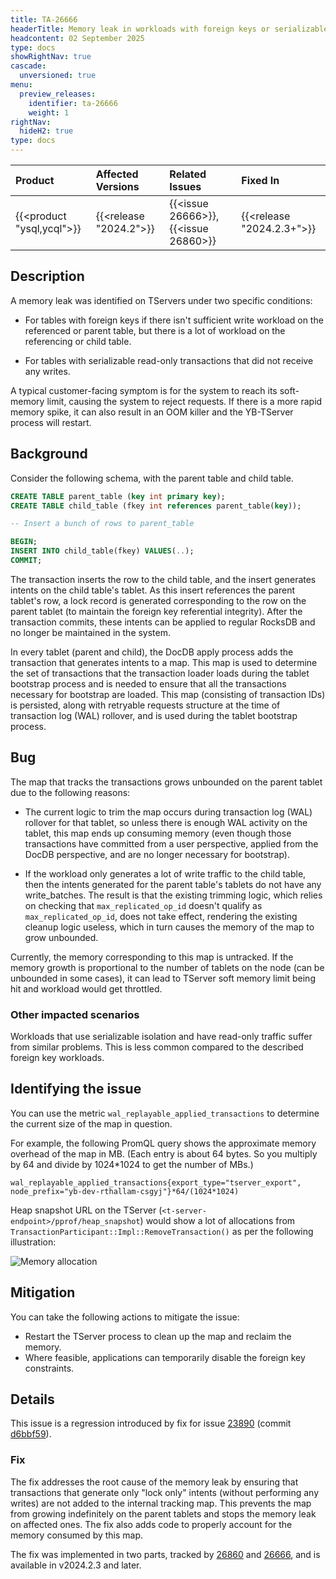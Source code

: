 ```yaml
---
title: TA-26666
headerTitle: Memory leak in workloads with foreign keys or serializable reads
headcontent: 02 September 2025
type: docs
showRightNav: true
cascade:
  unversioned: true
menu:
  preview_releases:
    identifier: ta-26666
    weight: 1
rightNav:
  hideH2: true
type: docs
---
```


| Product | Affected Versions | Related Issues | Fixed In |
| :------------------------- | :------------------ | :---------------- | :------- |
| {{<product "ysql,ycql">}} | {{<release "2024.2">}} | {{<issue 26666>}}, {{<issue 26860>}} | {{<release "2024.2.3+">}} |

## Description

A memory leak was identified on TServers under two specific conditions:

- For tables with foreign keys if there isn't sufficient write workload on the referenced or parent table, but there is a lot of workload on the referencing or child table.

- For tables with serializable read-only transactions that did not receive any writes.

A typical customer-facing symptom is for the system to reach its soft-memory limit, causing the system to reject requests. If there is a more rapid memory spike, it can also result in an OOM killer and the YB-TServer process will restart.

## Background

Consider the following schema, with the parent table and child table.

```sql
CREATE TABLE parent_table (key int primary key);
CREATE TABLE child_table (fkey int references parent_table(key));

-- Insert a bunch of rows to parent_table

BEGIN;
INSERT INTO child_table(fkey) VALUES(..);
COMMIT;
```

The transaction inserts the row to the child table, and the insert generates intents on the child table's tablet. As this insert references the parent tablet's row, a lock record is generated corresponding to the row on the parent tablet (to maintain the foreign key referential integrity). After the transaction commits, these intents can be applied to regular RocksDB and no longer be maintained in the system.

In every tablet (parent and child), the DocDB apply process adds the transaction that generates intents to a map. This map is used to determine the set of transactions that the transaction loader loads during the tablet bootstrap process and is needed to ensure that all the transactions necessary for bootstrap are loaded. This map (consisting of transaction IDs) is persisted, along with retryable requests structure at the time of transaction log (WAL) rollover, and is used during the tablet bootstrap process.

## Bug

The map that tracks the transactions grows unbounded on the parent tablet due to the following reasons:

- The current logic to trim the map occurs during transaction log (WAL) rollover for that tablet, so unless there is enough WAL activity on the tablet, this map ends up consuming memory (even though those transactions have committed from a user perspective, applied from the DocDB perspective, and are no longer necessary for bootstrap).

- If the workload only generates a lot of write traffic to the child table, then the intents generated for the parent table's tablets do not have any write_batches. The result is that the existing trimming logic, which relies on checking that `max_replicated_op_id` doesn't qualify as `max_replicated_op_id`, does not take effect, rendering the existing cleanup logic useless, which in turn causes the memory of the map to grow unbounded.

Currently, the memory corresponding to this map is untracked. If the memory growth is proportional to the number of tablets on the node (can be unbounded in some cases), it can lead to TServer soft memory limit being hit and workload would get throttled.

### Other impacted scenarios

Workloads that use serializable isolation and have read-only traffic suffer from similar problems. This is less common compared to the described foreign key workloads.

## Identifying the issue

You can use the metric `wal_replayable_applied_transactions` to determine the current size of the map in question.

For example, the following PromQL query shows the approximate memory overhead of the map in MB. (Each entry is about 64 bytes. So you multiply by 64 and divide by 1024*1024 to get the number of MBs.)

```promql
wal_replayable_applied_transactions{export_type="tserver_export", node_prefix="yb-dev-rthallam-csgyj"}*64/(1024*1024)
```

Heap snapshot URL on the TServer (`<t-server-endpoint>/pprof/heap_snapshot`) would show a lot of allocations from `TransactionParticipant::Impl::RemoveTransaction()` as per the following illustration:

![Memory allocation](/images/tech-advisory/ta-26666.png)

## Mitigation

You can take the following actions to mitigate the issue:

- Restart the TServer process to clean up the map and reclaim the memory.
- Where feasible, applications can temporarily disable the foreign key constraints.

## Details

This issue is a regression introduced by fix for issue [23890](https://github.com/yugabyte/yugabyte-db/issues/23890) (commit [d6bbf59](https://github.com/yugabyte/yugabyte-db/commit/d6bbf59db8b502f790fc160ca9eef72cf5791b7b)).

### Fix

The fix addresses the root cause of the memory leak by ensuring that transactions that generate only "lock only" intents (without performing any writes) are not added to the internal tracking map. This prevents the map from growing indefinitely on the parent tablets and stops the memory leak on affected ones. The fix also adds code to properly account for the memory consumed by this map.

The fix was implemented in two parts, tracked by [26860](https://github.com/yugabyte/yugabyte-db/issues/26860) and [26666](https://github.com/yugabyte/yugabyte-db/issues/26666), and is available in v2024.2.3 and later.
